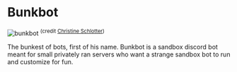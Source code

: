 # Bunkbot
![bunkbot](https://github.com/fugwenna/bunkbot/blob/docs/readme/avatar.png)
<sup>(credit [Christine Schlotter](http://christineschlotter.com))</sup>

The bunkest of bots, first of his name. Bunkbot is a sandbox discord bot meant for small privately ran servers who want a strange sandbox bot to run and customize for fun.
